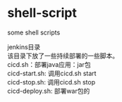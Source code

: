 # shell-script
some shell scripts

jenkins目录  
该目录下放了一些持续部署的一些脚本。  
cicd.sh：部署java应用：jar包  
cicd-start.sh: 调用cicd.sh start  
cicd-stop.sh: 调用cicd.sh stop  
cicd-deploy.sh: 部署war包的  


